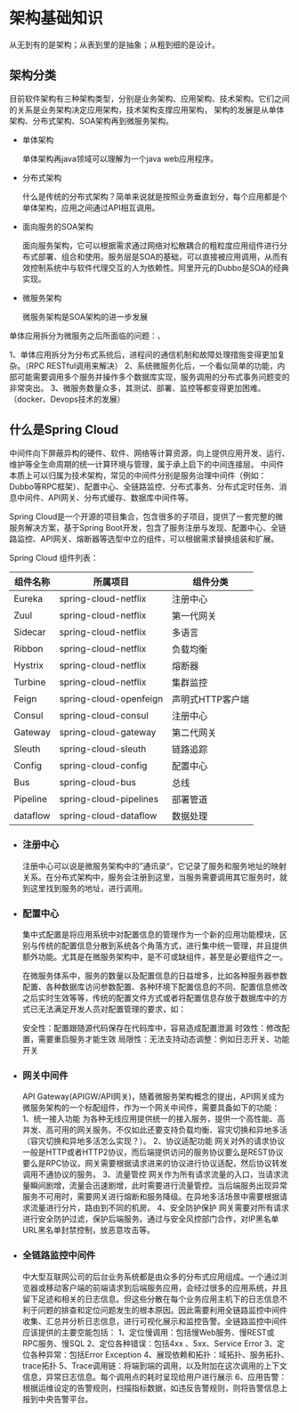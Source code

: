 # 架构基础知识

从无到有的是架构；从表到里的是抽象；从粗到细的是设计。

## 架构分类

目前软件架构有三种架构类型，分别是业务架构、应用架构、技术架构。它们之间的关系是业务架构决定应用架构，技术架构支撑应用架构，
架构的发展是从单体架构、分布式架构、SOA架构再到微服务架构。

- 单体架构

  单体架构再java领域可以理解为一个java web应用程序。

- 分布式架构

  什么是传统的分布式架构？简单来说就是按照业务垂直划分，每个应用都是个单体架构，应用之间通过API相互调用。

- 面向服务的SOA架构

  面向服务架构，它可以根据需求通过网络对松散耦合的粗粒度应用组件进行分布式部署、组合和使用。服务层是SOA的基础，可以直接被应用调用，从而有效控制系统中与软件代理交互的人为依赖性。阿里开元的Dubbo是SOA的经典实现。

- 微服务架构

  微服务架构是SOA架构的进一步发展

单体应用拆分为微服务之后所面临的问题：、

1、单体应用拆分为分布式系统后，进程间的通信机制和故障处理措施变得更加复杂。（RPC RESTful调用来解决）
2、系统微服务化后，一个看似简单的功能，内部可能需要调用多个服务并操作多个数据库实现，服务调用的分布式事务问题变的非常突出。
3、微服务数量众多，其测试、部署、监控等都变得更加困难。（docker、Devops技术的发展）

## 什么是Spring Cloud

中间件向下屏蔽异构的硬件、软件、网络等计算资源，向上提供应用开发、运行、维护等全生命周期的统一计算环境与管理，属于承上启下的中间连接层。 中间件本质上可以归属为技术架构，常见的中间件分别是服务治理中间件（例如：Dubbo等RPC框架）、配置中心、全链路监控、分布式事务、分布式定时任务、消息中间件、API网关、分布式缓存、数据库中间件等。

Spring Cloud是一个开源的项目集合，包含很多的子项目，提供了一套完整的微服务解决方案，基于Spring Boot开发，包含了服务注册与发现、配置中心、全链路监控、API网关、熔断器等选型中立的组件，可以根据需求替换组装和扩展。

Spring Cloud 组件列表：

| 组件名称 | 所属项目               | 组件分类         |
| -------- | ---------------------- | ---------------- |
| Eureka   | spring-cloud-netflix   | 注册中心         |
| Zuul     | spring-cloud-netflix   | 第一代网关       |
| Sidecar  | spring-cloud-netflix   | 多语言           |
| Ribbon   | spring-cloud-netflix   | 负载均衡         |
| Hystrix  | spring-cloud-netflix   | 熔断器           |
| Turbine  | spring-cloud-netflix   | 集群监控         |
| Feign    | spring-cloud-openfeign | 声明式HTTP客户端 |
| Consul   | spring-cloud-consul    | 注册中心         |
| Gateway  | spring-cloud-gateway   | 第二代网关       |
| Sleuth   | spring-cloud-sleuth    | 链路追踪         |
| Config   | spring-cloud-config    | 配置中心         |
| Bus      | spring-cloud-bus       | 总线             |
| Pipeline | spring-cloud-pipelines | 部署管道         |
| dataflow | spring-cloud-dataflow  | 数据处理         |

- ### 注册中心

  注册中心可以说是微服务架构中的”通讯录“，它记录了服务和服务地址的映射关系。在分布式架构中，服务会注册到这里，当服务需要调用其它服务时，就到这里找到服务的地址，进行调用。

- ### 配置中心

  集中式配置是将应用系统中对配置信息的管理作为一个新的应用功能模块，区别与传统的配置信息分散到系统各个角落方式，进行集中统一管理，并且提供额外功能。尤其是在微服务架构中，是不可或缺组件，甚至是必要组件之一。

  在微服务体系中，服务的数量以及配置信息的日益增多，比如各种服务器参数配置、各种数据库访问参数配置、各种环境下配置信息的不同、配置信息修改之后实时生效等等，传统的配置文件方式或者将配置信息存放于数据库中的方式已无法满足开发人员对配置管理的要求，如：

  安全性：配置跟随源代码保存在代码库中，容易造成配置泄漏
  时效性：修改配置，需要重启服务才能生效
  局限性：无法支持动态调整：例如日志开关、功能开关
  
- ### 网关中间件

  API Gateway(APIGW/API网关)，随着微服务架构概念的提出，API网关成为微服务架构的一个标配组件，作为一个网关中间件，需要具备如下的功能：
  1、统一接入功能
  	为各种无线应用提供统一的接入服务，提供一个高性能、高并发、高可用的网关服务。不仅如此还要支持负载均衡、容灾切换和异地多活（容灾切换和异地多活怎么实现？）。
  2、协议适配功能
  	网关对外的请求协议一般是HTTP或者HTTP2协议，而后端提供访问的服务协议要么是REST协议要么是RPC协议。网关需要根据请求进来的协议进行协议适配，然后协议转发调用不通协议的服务。
  3、流量管控
  	网关作为所有请求流量的入口，当请求流量瞬间剧增，流量会迅速剧增，此时需要进行流量管控。当后端服务出现异常服务不可用时，需要网关进行熔断和服务降级。在异地多活场景中需要根据请求流量进行分片，路由到不同的机房。
  4、安全防护保护
  	网关需要对所有请求进行安全防护过滤，保护后端服务。通过与安全风控部门合作，对IP黑名单URL黑名单封禁控制，放恶意攻击等。

- ### 全链路监控中间件

  中大型互联网公司的后台业务系统都是由众多的分布式应用组成。一个通过浏览器或移动客户端的前端请求到后端服务应用，会经过很多的应用系统，并且留下足迹和相关的日志信息。但这些分散在每个业务应用主机下的日志信息不利于问题的排查和定位问题发生的根本原因。因此需要利用全链路监控中间件收集、汇总并分析日志信息，进行可视化展示和监控告警。全链路监控中间件应该提供的主要空能包括：
  1、定位慢调用：包括慢Web服务、慢REST或RPC服务、慢SQL
  2、定位各种错误：包括4xx 、5xx、Service Error
  3、定位各种异常：包括Error Exception
  4、展现依赖和拓扑：域拓扑、服务拓扑、trace拓扑
  5、Trace调用链：将端到端的调用，以及附加在这次调用的上下文信息，异常日志信息。每个调用点的耗时呈现给用户进行展示
  6、应用告警：根据运维设定的告警规则，扫描指标数据，如违反告警规则，则将告警信息上报到中央告警平台。

